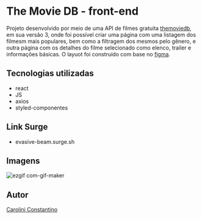 # The Movie DB - front-end

Projeto desenvolvido por meio de uma API de filmes gratuita [themoviedb](https://developers.themoviedb.org/3/getting-started/introduction), em sua versão 3, onde foi possível criar uma página com uma listagem dos filmesm mais populares, bem como a filtragem dos mesmos pelo gênero, e outra página com os detalhes do filme selecionado como elenco, trailer e informações básicas. O layuot foi construído com base no  [figma](https://www.figma.com/file/rM7WPqhLY9ObnGzSCeWLxB/Teste-Front-End).

## Tecnologias utilizadas
- react
- JS
- axios
- styled-componentes

## Link Surge
- evasive-beam.surge.sh

## Imagens
![ezgif com-gif-maker](https://user-images.githubusercontent.com/101641921/189409304-de11ae59-cab8-436d-b86f-410ea1950816.gif)

## Autor
[Carolini Constantino](https://www.linkedin.com/in/carolini-constantino-ba338a218/)


